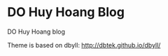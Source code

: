 DO Huy Hoang Blog
=====
DO Huy Hoang blog

Theme is based on dbyll: 
http://dbtek.github.io/dbyll/




